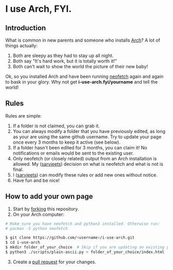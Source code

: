 # I use Arch, FYI.

## Introduction
What is common in new parents and someone who installs
[Arch](https://archlinux.org/)?
A lot of things actually:
1. Both are sleepy as they had to stay up all night.
2. Both say "It's hard work, but it is totally worth it!"
3. Both can't wait to show the world the picture of their new baby!

Ok, so you installed Arch and have been
running [neofetch](https://archlinux.org/packages/?q=neofetch) again and
again to bask in your glory. Why not get **i-use-arch.fyi/yourname** and
tell the world!

## Rules

Rules are simple:
1. If a folder is not claimed, you can grab it.
2. You can always modify a folder that you have previously edited, as long
as your are using the same github username. Try to update your page once
every 3 months to keep it active (see below).
3. If a folder hasn't been edited for 3 months, you can claim it! No
notifications or emails would be sent to the existing user.
4. Only neofetch (or closely related) output from an Arch installation is
allowed. My ([sarvjeets](https://github.com/sarvjeets)) decision on what
is neofetch and what is not is final.
5. I ([sarvjeets](https://github.com/sarvjeets)) can modify these rules or
add new ones without notice.
6. Have fun and be nice!

## How to add your own page

1. Start by
[forking](https://docs.github.com/en/get-started/quickstart/fork-a-repo)
this repository.
2. On your Arch computer:
```bash
# Make sure you have neofetch and python3 installed. Otherwise run:
# pacman -S python neofetch

$ git clone https://github.com/<username>/i-use-arch.git
$ cd i-use-arch
$ mkdir folder_of_your_choice  # Skip if you are updating an existing page
$ python3 ./scripts/plain-ascii.py > folder_of_your_choice/index.html
```
3. Create a
[pull request](https://docs.github.com/en/github/collaborating-with-pull-requests/proposing-changes-to-your-work-with-pull-requests/about-pull-requests)
 for your changes.

